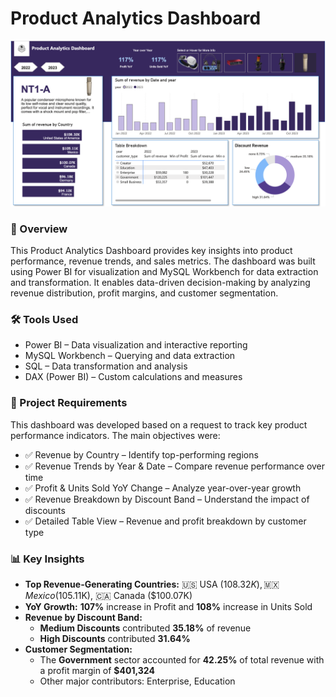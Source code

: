 # Product Analytics Dashboard
[![image url](product_dashboard.png)](https://app.powerbi.com/view?r=eyJrIjoiMGNmZjlmM2MtNjVmMy00MzI4LWE5MmEtN2FmMTZiNjVhZDQzIiwidCI6IjdkZDVmMGE5LTM0ZjItNGU2Yy1iYWQwLWY5Mjk0NmU3YTc1NSJ9)

### 📌 Overview

This Product Analytics Dashboard provides key insights into product performance, revenue trends, and sales metrics. The dashboard was built using Power BI for visualization and MySQL Workbench for data extraction and transformation. It enables data-driven decision-making by analyzing revenue distribution, profit margins, and customer segmentation.

### 🛠 Tools Used
- Power BI – Data visualization and interactive reporting
- MySQL Workbench – Querying and data extraction
- SQL – Data transformation and analysis
- DAX (Power BI) – Custom calculations and measures

### 📑 Project Requirements
This dashboard was developed based on a request to track key product performance indicators. The main objectives were:

- ✅ Revenue by Country – Identify top-performing regions
- ✅ Revenue Trends by Year & Date – Compare revenue performance over time
- ✅ Profit & Units Sold YoY Change – Analyze year-over-year growth
- ✅ Revenue Breakdown by Discount Band – Understand the impact of discounts
- ✅ Detailed Table View – Revenue and profit breakdown by customer type

### 📊 Key Insights
- **Top Revenue-Generating Countries:** 🇺🇸 USA ($108.32K), 🇲🇽 Mexico ($105.11K), 🇨🇦 Canada ($100.07K)
- **YoY Growth:** **107%** increase in Profit and **108%** increase in Units Sold
- **Revenue by Discount Band:** 
  - **Medium Discounts** contributed **35.18%** of revenue
  - **High Discounts** contributed **31.64%**
- **Customer Segmentation:**
  - The **Government** sector accounted for **42.25%** of total revenue with a profit margin of **$401,324**
  - Other major contributors: Enterprise, Education
